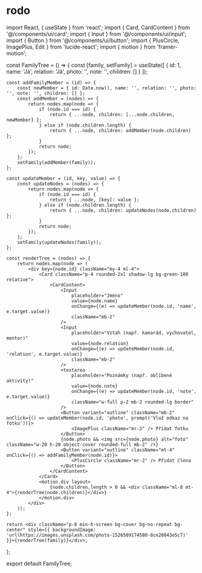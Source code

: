 # rodo
import React, { useState } from 'react';
import { Card, CardContent } from '@/components/ui/card';
import { Input } from '@/components/ui/input';
import { Button } from '@/components/ui/button';
import { PlusCircle, ImagePlus, Edit } from 'lucide-react';
import { motion } from 'framer-motion';

const FamilyTree = () => {
    const [family, setFamily] = useState([
        { id: 1, name: 'Já', relation: 'Já', photo: '', note: '', children: [] }
    ]);

    const addFamilyMember = (id) => {
        const newMember = { id: Date.now(), name: '', relation: '', photo: '', note: '', children: [] };
        const addMember = (nodes) => {
            return nodes.map(node => {
                if (node.id === id) {
                    return { ...node, children: [...node.children, newMember] };
                } else if (node.children.length) {
                    return { ...node, children: addMember(node.children) };
                }
                return node;
            });
        };
        setFamily(addMember(family));
    };

    const updateMember = (id, key, value) => {
        const updateNodes = (nodes) => {
            return nodes.map(node => {
                if (node.id === id) {
                    return { ...node, [key]: value };
                } else if (node.children.length) {
                    return { ...node, children: updateNodes(node.children) };
                }
                return node;
            });
        };
        setFamily(updateNodes(family));
    };

    const renderTree = (nodes) => {
        return nodes.map(node => (
            <div key={node.id} className="my-4 ml-4">
                <Card className="p-4 rounded-2xl shadow-lg bg-green-100 relative">
                    <CardContent>
                        <Input
                            placeholder="Jméno"
                            value={node.name}
                            onChange={(e) => updateMember(node.id, 'name', e.target.value)}
                            className="mb-2"
                        />
                        <Input
                            placeholder="Vztah (např. kamarád, vychovatel, mentor)"
                            value={node.relation}
                            onChange={(e) => updateMember(node.id, 'relation', e.target.value)}
                            className="mb-2"
                        />
                        <textarea
                            placeholder="Poznámky (např. oblíbené aktivity)"
                            value={node.note}
                            onChange={(e) => updateMember(node.id, 'note', e.target.value)}
                            className="w-full p-2 mb-2 rounded-lg border"
                        />
                        <Button variant="outline" className="mb-2" onClick={() => updateMember(node.id, 'photo', prompt('Vlož odkaz na fotku'))}>
                            <ImagePlus className="mr-2" /> Přidat fotku
                        </Button>
                        {node.photo && <img src={node.photo} alt="foto" className="w-20 h-20 object-cover rounded-full mb-2" />}
                        <Button variant="outline" className="mt-4" onClick={() => addFamilyMember(node.id)}>
                            <PlusCircle className="mr-2" /> Přidat člena
                        </Button>
                    </CardContent>
                </Card>
                <motion.div layout>
                    {node.children.length > 0 && <div className="ml-8 mt-4">{renderTree(node.children)}</div>}
                </motion.div>
            </div>
        ));
    };

    return <div className="p-8 min-h-screen bg-cover bg-no-repeat bg-center" style={{ backgroundImage: 'url(https://images.unsplash.com/photo-1526509174580-8ce20843e5c7)' }}>{renderTree(family)}</div>;
};

export default FamilyTree;

